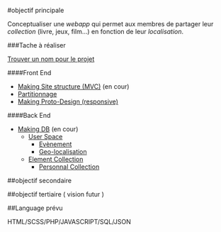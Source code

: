 #objectif principale

Conceptualiser une *webapp* qui permet aux membres de partager leur *collection* (livre, jeux, film...) en fonction de leur *localisation*.

###Tache à réaliser

[Trouver un nom pour le projet](md/name.md)

####Front End

  - [Making Site structure (MVC)](md/site-structure.md) (en cour)
  - [Partitionnage](md/partition.md)  
  - [Making Proto-Design (responsive)](md/proto-design.md)
 

####Back End

- [Making DB](md/database.md) (en cour)
  - [User Space](md/user-space.md)
    - [Evènement](md/event.md)
    - [Geo-localisation](md/geoloc.md)    
  - [Element Collection](md/element.md)
    - [Personnal Collection](md/personnal.md)

  
##objectif secondaire


 

##objectif tertiaire ( vision futur )


##Language prévu

HTML/SCSS/PHP/JAVASCRIPT/SQL/JSON